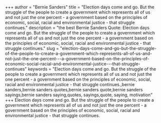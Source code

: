 +++
author = "Bernie Sanders"
title = "Election days come and go. But the struggle of the people to create a government which represents all of us and not just the one percent - a government based on the principles of economic, social, racial and environmental justice - that struggle continues."
description = "the best Bernie Sanders Quote: Election days come and go. But the struggle of the people to create a government which represents all of us and not just the one percent - a government based on the principles of economic, social, racial and environmental justice - that struggle continues."
slug = "election-days-come-and-go-but-the-struggle-of-the-people-to-create-a-government-which-represents-all-of-us-and-not-just-the-one-percent---a-government-based-on-the-principles-of-economic-social-racial-and-environmental-justice---that-struggle-continues"
keywords = "Election days come and go. But the struggle of the people to create a government which represents all of us and not just the one percent - a government based on the principles of economic, social, racial and environmental justice - that struggle continues.,bernie sanders,bernie sanders quotes,bernie sanders quote,bernie sanders sayings,bernie sanders saying,quotes, sayings,quote, saying, motivation"
+++
Election days come and go. But the struggle of the people to create a government which represents all of us and not just the one percent - a government based on the principles of economic, social, racial and environmental justice - that struggle continues.
